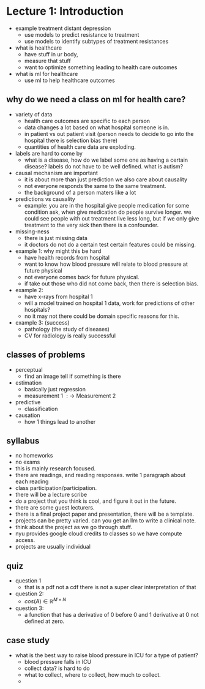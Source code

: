 # Lecture 1: Introduction
- example treatment distant depression
    - use models to predict resistance to treatment 
    - use models to identify subtypes of treatment resistances 
- what is healthcare
    - have stuff in ur body, 
    - measure that stuff 
    - want to optimize something leading to health care outcomes 
- what is ml for healthcare
    - use ml to help healthcare outcomes
## why do we need a class on ml for health care?
- variety of data
    - health care outcomes are specific to each person 
    - data changes a lot based on what hospital someone is in. 
    - in patient vs out patient visit (person needs to decide to go into the hospital there is selection bias there)
    - quantities of health care data are exploding. 
- labels are hard to come by 
    - what is a disease, how do we label some one as having a certain disease?
    labels do not have to be well defined. what is autism? 
- causal mechanism are important 
    - it is about more than just prediction we also care about causality
    - not everyone responds the same to the same treatment.
    - the background of a person maters like a lot
- predictions vs causality
    - example: you are in the hospital give people medication for some condition ask, when give medication do people survive longer. we could see people with out treatment live less long, but if we only give treatment to the very sick then there is a confounder. 
- missing-ness
    - there is just missing data
    - it doctors do not do a certain test certain features could be missing. 
- example 1: why might this be hard 
    - have health records from hospital
    - want to know how blood pressure will relate to blood pressure at future physical 
    - not everyone comes back for future physical.
    - if take out those who did not come back, then there is selection bias.
- example 2: 
    - have x-rays from hospital 1 
    -  will a model trained on hospital 1 data, work for predictions of other hospitals? 
    - no it may not there could be domain specific reasons for this.
- example 3: (success)
    - pathology (the study of diseases)
    - CV for radiology is really successful
## classes of problems 
- perceptual 
    - find an image tell if something is there 
- estimation 
    - basically just regression
    - measurement 1 $:\rightarrow$ Measurement 2
- predictive 
    -  classification
- causation
    - how 1 things lead to another
## syllabus
- no homeworks 
- no exams 
- this is mainly research focused.
- there are readings, and reading responses. write 1 paragraph about each reading 
- class participation/participation.
- there will be a lecture scribe 
- do a project that you think is cool, and figure it out in the future. 
- there are some guest lecturers. 
- there is a final project paper and presentation, there will be a template.
- projects can be pretty varied. can you get an llm to write a clinical note.
- think about the project as we go through stuff.
- nyu provides google cloud credits to classes so we have compute access. 
- projects are usually individual
## quiz 
- question 1 
    - that is a pdf not a cdf there is not a super clear interpretation of that
- question 2: 
    - $cos(A)\in \mathbb{R}^{M\times N}$
- question 3: 
    - a function that has a derivative of 0 before 0 and 1 derivative at 0  not defined at zero. 
## case study 
- what is the best way to raise blood pressure in ICU for a type of patient? 
    - blood pressure falls in ICU
    - collect data? is hard to do 
    - what to collect, where to collect, how much to collect. 
    - 